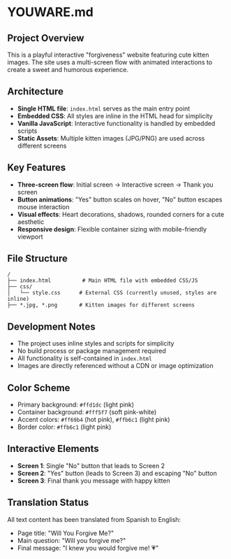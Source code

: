 # YOUWARE.md

## Project Overview

This is a playful interactive "forgiveness" website featuring cute kitten images. The site uses a multi-screen flow with animated interactions to create a sweet and humorous experience.

## Architecture

- **Single HTML file**: `index.html` serves as the main entry point
- **Embedded CSS**: All styles are inline in the HTML head for simplicity
- **Vanilla JavaScript**: Interactive functionality is handled by embedded scripts
- **Static Assets**: Multiple kitten images (JPG/PNG) are used across different screens

## Key Features

- **Three-screen flow**: Initial screen → Interactive screen → Thank you screen
- **Button animations**: "Yes" button scales on hover, "No" button escapes mouse interaction
- **Visual effects**: Heart decorations, shadows, rounded corners for a cute aesthetic
- **Responsive design**: Flexible container sizing with mobile-friendly viewport

## File Structure

```
/
├── index.html          # Main HTML file with embedded CSS/JS
├── css/
│   └── style.css      # External CSS (currently unused, styles are inline)
├── *.jpg, *.png       # Kitten images for different screens
```

## Development Notes

- The project uses inline styles and scripts for simplicity
- No build process or package management required
- All functionality is self-contained in `index.html`
- Images are directly referenced without a CDN or image optimization

## Color Scheme

- Primary background: `#ffd1dc` (light pink)
- Container background: `#fff5f7` (soft pink-white)
- Accent colors: `#ff69b4` (hot pink), `#ffb6c1` (light pink)
- Border color: `#ffb6c1` (light pink)

## Interactive Elements

- **Screen 1**: Single "No" button that leads to Screen 2
- **Screen 2**: "Yes" button (leads to Screen 3) and escaping "No" button
- **Screen 3**: Final thank you message with happy kitten

## Translation Status

All text content has been translated from Spanish to English:
- Page title: "Will You Forgive Me?"
- Main question: "Will you forgive me?"
- Final message: "I knew you would forgive me! 💗"
